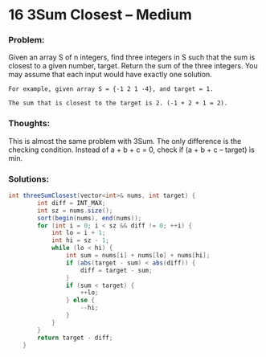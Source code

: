 # 16 3Sum Closest – Medium

### Problem:

Given an array S of n integers, find three integers in S such that the sum is closest to a given number, target. Return the sum of the three integers. You may assume that each input would have exactly one solution.

```
For example, given array S = {-1 2 1 -4}, and target = 1.

The sum that is closest to the target is 2. (-1 + 2 + 1 = 2).
```

### Thoughts:

This is almost the same problem with 3Sum. The only difference is the checking condition. Instead of a + b + c = 0, check if \(a + b + c – target\) is min.

### Solutions:

```java
int threeSumClosest(vector<int>& nums, int target) {
        int diff = INT_MAX;
        int sz = nums.size();
        sort(begin(nums), end(nums));
        for (int i = 0; i < sz && diff != 0; ++i) {
            int lo = i + 1;
            int hi = sz - 1;
            while (lo < hi) {
                int sum = nums[i] + nums[lo] + nums[hi];
                if (abs(target - sum) < abs(diff)) {
                    diff = target - sum;
                }
                if (sum < target) {
                    ++lo;
                } else {
                    --hi;
                }
            }
        }
        return target - diff;
    }
```



